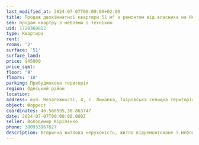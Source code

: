 ```yaml
---
last_modified_at: 2024-07-07T00:00:00+02:00
title: Продаж двокімнатної квартири 51 м² з ремонтом від власника на Незалежності в с. Лиманка
seo: продам квартру з меблями і технікою
uid: 1720368812
type: Квартира
rent:
rooms: '2'
surface: '51'
surface_land:
price: $45000
price_sqmt:
floor: '9'
floors: '10'
parking: Прибудинкова територія
region: Одеський район
location:
address: вул. Незалежності, 4, с. Лиманка, Таїровська селищна територіальна громада
object: Форрест
coordinates: 46.568595,30.863747
date: 2024-07-07T00:00:00.000Z
seller: Володимир Кірілєнко
phone: 380933967827
description: Вторинна житлова нерухомість, житло відремонтоване з меблями і технікою, придатне і готове для проживання
---
```

